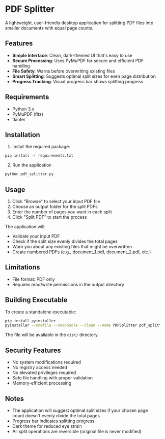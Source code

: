 # PDF Splitter

A lightweight, user-friendly desktop application for splitting PDF files into smaller documents with equal page counts.

## Features

- **Simple Interface**: Clean, dark-themed UI that's easy to use
- **Secure Processing**: Uses PyMuPDF for secure and efficient PDF handling
- **File Safety**: Warns before overwriting existing files
- **Smart Splitting**: Suggests optimal split sizes for even page distribution
- **Progress Tracking**: Visual progress bar shows splitting progress

## Requirements

- Python 3.x
- PyMuPDF (fitz)
- tkinter

## Installation

1. Install the required package:

```bash
pip install -r requirements.txt
```

2. Run the application

```bash
python pdf_splitter.py
```


## Usage

1. Click "Browse" to select your input PDF file
2. Choose an output folder for the split PDFs
3. Enter the number of pages you want in each split
4. Click "Split PDF" to start the process

The application will:
- Validate your input PDF
- Check if the split size evenly divides the total pages
- Warn you about any existing files that might be overwritten
- Create numbered PDFs (e.g., document_1.pdf, document_2.pdf, etc.)

## Limitations

- File format: PDF only
- Requires read/write permissions in the output directory

## Building Executable

To create a standalone executable:

```bash
pip install pyinstaller
pyinstaller --onefile --noconsole --clean --name PDFSplitter pdf_splitter.py
```
The file will be available in the ```dist/``` directory.

## Security Features

- No system modifications required
- No registry access needed
- No elevated privileges required
- Safe file handling with proper validation
- Memory-efficient processing

## Notes

- The application will suggest optimal split sizes if your chosen page count doesn't evenly divide the total pages
- Progress bar indicates splitting progress
- Dark theme for reduced eye strain
- All split operations are reversible (original file is never modified)